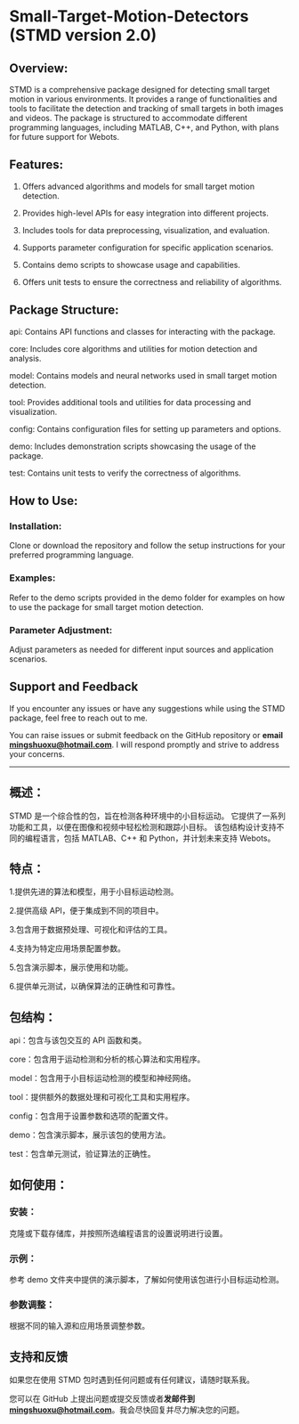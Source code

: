 # Small-Target-Motion-Detectors (STMD version 2.0)

## Overview:
STMD is a comprehensive package designed for detecting small target motion in various environments. 
It provides a range of functionalities and tools to facilitate the detection and tracking of small targets in both images and videos. 
The package is structured to accommodate different programming languages, including MATLAB, C++, and Python, with plans for future support for Webots.

## Features:
1. Offers advanced algorithms and models for small target motion detection.

2. Provides high-level APIs for easy integration into different projects.

3. Includes tools for data preprocessing, visualization, and evaluation.

4. Supports parameter configuration for specific application scenarios.

5. Contains demo scripts to showcase usage and capabilities.

6. Offers unit tests to ensure the correctness and reliability of algorithms.

## Package Structure:
api: Contains API functions and classes for interacting with the package.

core: Includes core algorithms and utilities for motion detection and analysis.

model: Contains models and neural networks used in small target motion detection.

tool: Provides additional tools and utilities for data processing and visualization.

config: Contains configuration files for setting up parameters and options.

demo: Includes demonstration scripts showcasing the usage of the package.

test: Contains unit tests to verify the correctness of algorithms.

## How to Use:

### Installation: 
Clone or download the repository and follow the setup instructions for your preferred programming language.

### Examples: 
Refer to the demo scripts provided in the demo folder for examples on how to use the package for small target motion detection.

### Parameter Adjustment: 
Adjust parameters as needed for different input sources and application scenarios.

## Support and Feedback
If you encounter any issues or have any suggestions while using the STMD package, feel free to reach out to me. 

You can raise issues or submit feedback on the GitHub repository or **email <mingshuoxu@hotmail.com>**. 
I will respond promptly and strive to address your concerns.

--------------------------------------------------------------------------

## 概述：
STMD 是一个综合性的包，旨在检测各种环境中的小目标运动。
它提供了一系列功能和工具，以便在图像和视频中轻松检测和跟踪小目标。
该包结构设计支持不同的编程语言，包括 MATLAB、C++ 和 Python，并计划未来支持 Webots。

## 特点：
1.提供先进的算法和模型，用于小目标运动检测。

2.提供高级 API，便于集成到不同的项目中。

3.包含用于数据预处理、可视化和评估的工具。

4.支持为特定应用场景配置参数。

5.包含演示脚本，展示使用和功能。

6.提供单元测试，以确保算法的正确性和可靠性。

## 包结构：
api：包含与该包交互的 API 函数和类。

core：包含用于运动检测和分析的核心算法和实用程序。

model：包含用于小目标运动检测的模型和神经网络。

tool：提供额外的数据处理和可视化工具和实用程序。

config：包含用于设置参数和选项的配置文件。

demo：包含演示脚本，展示该包的使用方法。

test：包含单元测试，验证算法的正确性。

## 如何使用：

### 安装：
克隆或下载存储库，并按照所选编程语言的设置说明进行设置。

### 示例：
参考 demo 文件夹中提供的演示脚本，了解如何使用该包进行小目标运动检测。

### 参数调整：
根据不同的输入源和应用场景调整参数。

## 支持和反馈
如果您在使用 STMD 包时遇到任何问题或有任何建议，请随时联系我。

您可以在 GitHub 上提出问题或提交反馈或者**发邮件到<mingshuoxu@hotmail.com>**。我会尽快回复并尽力解决您的问题。